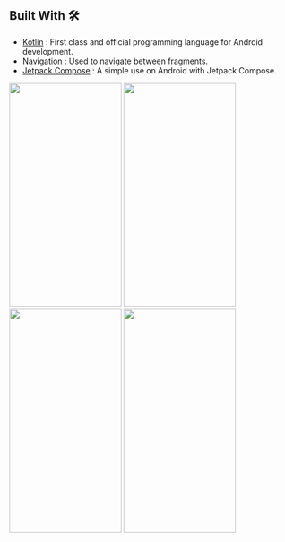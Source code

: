 ## Built With 🛠

- [Kotlin](https://kotlinlang.org/) : First class and official programming language for Android development.
- [Navigation](https://developer.android.com/guide/navigation/navigation-getting-started) : Used to navigate between fragments.
- [Jetpack Compose](https://developer.android.com/jetpack/compose/tutorial) : A simple use on Android with Jetpack Compose.


<img src = "https://github.com/Mustafa-Muhamed-Mansour/SimpleUi/assets/53982895/4b59e699-34c3-4491-9b54-66314efa517f" width = "200" height = "400">  <img src = "https://github.com/Mustafa-Muhamed-Mansour/SimpleUi/assets/53982895/c34ab917-4b4b-46e7-b6cd-bb8c29eb9d9d" width = "200" height = "400">
<img src = "https://github.com/Mustafa-Muhamed-Mansour/SimpleUi/assets/53982895/ecf1329f-f574-42c0-b7b1-8dc1d36b3f10" width = "200" height = "400">  <img src = "https://github.com/Mustafa-Muhamed-Mansour/SimpleUi/assets/53982895/cebcc8fd-c02f-4c96-859b-58d0b164c1b7" width = "200" height = "400">
